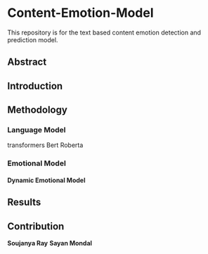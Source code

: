 # Content-Emotion-Model
This repository is for the text based content emotion detection and prediction model.
## Abstract



## Introduction


## Methodology

### Language Model
transformers Bert Roberta

### Emotional Model

#### Dynamic Emotional Model

## Results

## Contribution
**Soujanya Ray**
**Sayan Mondal**
